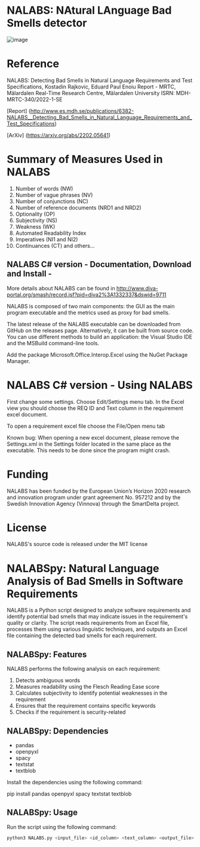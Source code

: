 # NALABS: NAtural LAnguage Bad Smells detector
![image](https://user-images.githubusercontent.com/7644735/145826101-d9ab2ed6-022c-4468-ae0a-7ef4880b05c1.png)

# Reference 

NALABS: Detecting Bad Smells in Natural Language Requirements and Test Specifications, Kostadin Rajkovic, Eduard Paul Enoiu
Report - MRTC, Mälardalen Real-Time Research Centre, Mälardalen University ISRN: MDH-MRTC-340/2022-1-SE

[Report] (http://www.es.mdh.se/publications/6382-NALABS__Detecting_Bad_Smells_in_Natural_Language_Requirements_and_Test_Specifications)

[ArXiv] (https://arxiv.org/abs/2202.05641)

# Summary of Measures Used in NALABS

1. Number of words (NW) 
2. Number of vague phrases (NV) 
3. Number of conjunctions (NC) 
4. Number of reference documents (NRD1 and NRD2)
5. Optionality (OP) 
6. Subjectivity (NS) 
7. Weakness (WK)
8. Automated Readability Index 
9. Imperatives (NI1 and NI2) 
10. Continuances (CT)
and others...

##  NALABS C# version - Documentation, Download and Install - 
More details about NALABS can be found in  http://www.diva-portal.org/smash/record.jsf?pid=diva2%3A1332337&dswid=9711 

NALABS is composed of two main components: the GUI as the main program executable and the metrics used as proxy for bad smells. 

The latest release of the NALABS executable can be downloaded from GitHub on the releases page. Alternatively, it can be built from source code. You can use different methods to build an application: the Visual Studio IDE and the MSBuild command-line tools. 

Add the package Microsoft.Office.Interop.Excel using the NuGet Package Manager. 


#  NALABS C# version - Using NALABS
 First change some settings. Choose Edit/Settings menu tab. In the Excel view you should choose the REQ ID and Text column in the requirement excel document.
 
 To open a requirement excel file choose the File/Open menu tab
 
 Known bug: When opening a new excel document, please remove the Settings.xml in the Settings folder located in the same place as the executable. This needs to be done since the program might crash.


# Funding
NALABS has been funded by the European Union’s Horizon 2020 research and innovation program under grant agreement No. 957212 and by the Swedish Innovation Agency (Vinnova) through the SmartDelta project.

# License
NALABS's source code is released under the MIT license

# NALABSpy: Natural Language Analysis of Bad Smells in Software Requirements

NALABS is a Python script designed to analyze software requirements and identify potential bad smells that may indicate issues in the requirement's quality or clarity. The script reads requirements from an Excel file, processes them using various linguistic techniques, and outputs an Excel file containing the detected bad smells for each requirement.

## NALABSpy: Features

NALABS performs the following analysis on each requirement:

1. Detects ambiguous words
2. Measures readability using the Flesch Reading Ease score
3. Calculates subjectivity to identify potential weaknesses in the requirement
4. Ensures that the requirement contains specific keywords
5. Checks if the requirement is security-related

## NALABSpy: Dependencies

- pandas
- openpyxl
- spacy
- textstat
- textblob

Install the dependencies using the following command:

pip install pandas openpyxl spacy textstat textblob

## NALABSpy: Usage

Run the script using the following command:

```bash
python3 NALABS.py <input_file> <id_column> <text_column> <output_file>
